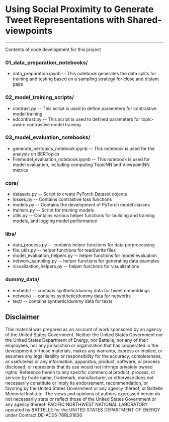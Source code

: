 # Using Social Proximity to Generate Tweet Representations with Shared-viewpoints
***
Contents of code development for this project

### 01_data_preparation_notebooks/
* data_preparation.ipynb -- This notebook generates the data splits for training and testing based on a sampling strategy for close and distant pairs

### 02_model_training_scripts/
* contrast.py -- This script is used to define parameters for contrastive model training
* edcontrast.py -- This script is used to defined parameters for topic-aware contrastive model training

### 03_model_evaluation_notebooks/
* generate_bertopics_notebook.ipynb -- This notebook is used for the analysis on BERTopics
* Filemodel_evaluation_notebook.ipynb -- This notebook is used for model evaluation, including computing TopicNN and ViewpointNN metrics

### core/
* datasets.py -- Script to create PyTorch Dataset objects
* losses.py -- Contains contrastive loss functions
* models.py -- Contains the development of PyTorch model classes
* trainers.py -- Script for training models
* utils.py -- Contains various helper functions for building and training models, and logging model performance

### libs/
* data_process.py -- contains helper functions for data preprocessing
* file_utils.py -- helper functions for read/write files
* model_evaluation_helpers.py -- helper functions for model evaluation
* network_sampling.py -- helper functions for generating data examples
* visualization_helpers.py -- helper functions for visualizations

### dummy_data/
* embeds/ -- contains synthetic/dummy data for tweet embeddings
* network/ -- contains synthetic/dummy data for networks
* text/ -- contains synthetic/dummy data for texts

## Disclaimer

This material was prepared as an account of work sponsored by an agency of the United States Government.  Neither the United States Government nor the United States Department of Energy, nor Battelle, nor any of their employees, nor any jurisdiction or organization that has cooperated in the development of these materials, makes any warranty, express or implied, or assumes any legal liability or responsibility for the accuracy, completeness, or usefulness or any information, apparatus, product, software, or process disclosed, or represents that its use would not infringe privately owned rights.
Reference herein to any specific commercial product, process, or service by trade name, trademark, manufacturer, or otherwise does not necessarily constitute or imply its endorsement, recommendation, or favoring by the United States Government or any agency thereof, or Battelle Memorial Institute. The views and opinions of authors expressed herein do not necessarily state or reflect those of the United States Government or any agency thereof.
PACIFIC NORTHWEST NATIONAL LABORATORY
operated by
BATTELLE
for the
UNITED STATES DEPARTMENT OF ENERGY
under Contract DE-AC05-76RL01830

